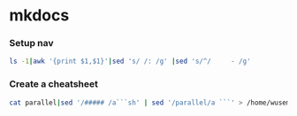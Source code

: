 # mkdocs

### Setup nav
```sh
ls -1|awk '{print $1,$1}'|sed 's/ /: /g' |sed 's/^/     - /g'
```

### Create a cheatsheet
```sh
cat parallel|sed '/##### /a```sh' | sed '/parallel/a ```' > /home/wuseman/m/docs/src/markdown/linux/parallel.md
```
